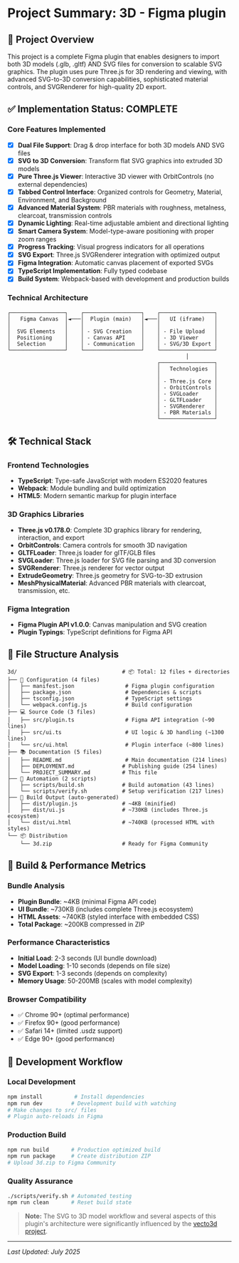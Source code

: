 # Project Summary: 3D - Figma plugin

## 🎯 Project Overview

This project is a complete Figma plugin that enables designers to import both 3D models (.glb, .gltf) AND SVG files for conversion to scalable SVG graphics. The plugin uses pure Three.js for 3D rendering and viewing, with advanced SVG-to-3D conversion capabilities, sophisticated material controls, and SVGRenderer for high-quality 2D export.

## ✅ Implementation Status: COMPLETE

### Core Features Implemented
- [x] **Dual File Support**: Drag & drop interface for both 3D models AND SVG files
- [x] **SVG to 3D Conversion**: Transform flat SVG graphics into extruded 3D models
- [x] **Pure Three.js Viewer**: Interactive 3D viewer with OrbitControls (no external dependencies)
- [x] **Tabbed Control Interface**: Organized controls for Geometry, Material, Environment, and Background
- [x] **Advanced Material System**: PBR materials with roughness, metalness, clearcoat, transmission controls
- [x] **Dynamic Lighting**: Real-time adjustable ambient and directional lighting
- [x] **Smart Camera System**: Model-type-aware positioning with proper zoom ranges
- [x] **Progress Tracking**: Visual progress indicators for all operations
- [x] **SVG Export**: Three.js SVGRenderer integration with optimized output
- [x] **Figma Integration**: Automatic canvas placement of exported SVGs
- [x] **TypeScript Implementation**: Fully typed codebase
- [x] **Build System**: Webpack-based with development and production builds

### Technical Architecture
```
┌─────────────────┐    ┌──────────────────┐    ┌─────────────────┐
│   Figma Canvas  │◄───│  Plugin (main)   │◄───│   UI (iframe)   │
│                 │    │                  │    │                 │
│  SVG Elements   │    │ - SVG Creation   │    │ - File Upload   │
│  Positioning    │    │ - Canvas API     │    │ - 3D Viewer     │
│  Selection      │    │ - Communication  │    │ - SVG/3D Export │
└─────────────────┘    └──────────────────┘    └─────────────────┘
                                                        │
                                               ┌─────────────────┐
                                               │   Technologies  │
                                               │                 │
                                               │ - Three.js Core │
                                               │ - OrbitControls │
                                               │ - SVGLoader     │
                                               │ - GLTFLoader    │
                                               │ - SVGRenderer   │
                                               │ - PBR Materials │
                                               └─────────────────┘
```

## 🛠️ Technical Stack

### Frontend Technologies
- **TypeScript**: Type-safe JavaScript with modern ES2020 features
- **Webpack**: Module bundling and build optimization
- **HTML5**: Modern semantic markup for plugin interface

### 3D Graphics Libraries
- **Three.js v0.178.0**: Complete 3D graphics library for rendering, interaction, and export
- **OrbitControls**: Camera controls for smooth 3D navigation
- **GLTFLoader**: Three.js loader for glTF/GLB files
- **SVGLoader**: Three.js loader for SVG file parsing and 3D conversion
- **SVGRenderer**: Three.js renderer for vector output
- **ExtrudeGeometry**: Three.js geometry for SVG-to-3D extrusion
- **MeshPhysicalMaterial**: Advanced PBR materials with clearcoat, transmission, etc.

### Figma Integration
- **Figma Plugin API v1.0.0**: Canvas manipulation and SVG creation
- **Plugin Typings**: TypeScript definitions for Figma API

## 📁 File Structure Analysis

```
3d/                                 # 📦 Total: 12 files + directories
├── 🔧 Configuration (4 files)
│   ├── manifest.json                # Figma plugin configuration
│   ├── package.json                 # Dependencies & scripts
│   ├── tsconfig.json                # TypeScript settings
│   └── webpack.config.js            # Build configuration
├── 💻 Source Code (3 files)
│   ├── src/plugin.ts                # Figma API integration (~90 lines)
│   ├── src/ui.ts                    # UI logic & 3D handling (~1300 lines)
│   └── src/ui.html                  # Plugin interface (~800 lines)
├── 📚 Documentation (5 files)
│   ├── README.md                    # Main documentation (214 lines)
│   ├── DEPLOYMENT.md               # Publishing guide (254 lines)
│   └── PROJECT_SUMMARY.md          # This file
├── 🤖 Automation (2 scripts)
│   ├── scripts/build.sh            # Build automation (43 lines)
│   └── scripts/verify.sh           # Setup verification (217 lines)
├── 🎯 Build Output (auto-generated)
│   ├── dist/plugin.js              # ~4KB (minified)
│   ├── dist/ui.js                  # ~730KB (includes Three.js ecosystem)
│   └── dist/ui.html                # ~740KB (processed HTML with styles)
└── 📦 Distribution
    └── 3d.zip                      # Ready for Figma Community
```

## 🚀 Build & Performance Metrics

### Bundle Analysis
- **Plugin Bundle**: ~4KB (minimal Figma API code)
- **UI Bundle**: ~730KB (includes complete Three.js ecosystem)
- **HTML Assets**: ~740KB (styled interface with embedded CSS)
- **Total Package**: ~200KB compressed in ZIP

### Performance Characteristics
- **Initial Load**: 2-3 seconds (UI bundle download)
- **Model Loading**: 1-10 seconds (depends on file size)
- **SVG Export**: 1-3 seconds (depends on complexity)
- **Memory Usage**: 50-200MB (scales with model complexity)

### Browser Compatibility
- ✅ Chrome 90+ (optimal performance)
- ✅ Firefox 90+ (good performance)
- ✅ Safari 14+ (limited .usdz support)
- ✅ Edge 90+ (good performance)

## 🔧 Development Workflow

### Local Development
```bash
npm install          # Install dependencies
npm run dev         # Development build with watching
# Make changes to src/ files
# Plugin auto-reloads in Figma
```

### Production Build
```bash
npm run build       # Production optimized build
npm run package     # Create distribution ZIP
# Upload 3d.zip to Figma Community
```

### Quality Assurance
```bash
./scripts/verify.sh # Automated testing
npm run clean       # Reset build state
```

> **Note:** The SVG to 3D model workflow and several aspects of this plugin's architecture were significantly influenced by the [vecto3d project](https://github.com/lakshaybhushan/vecto3d).

---

*Last Updated: July 2025*
